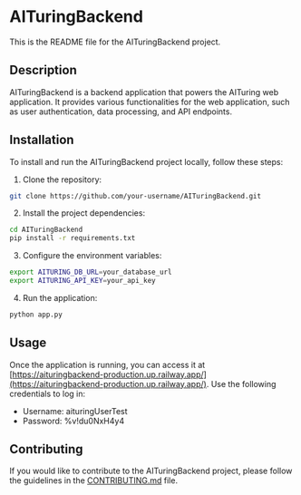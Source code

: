 # AITuringBackend

This is the README file for the AITuringBackend project.


## Description

AITuringBackend is a backend application that powers the AITuring web application. It provides various functionalities for the web application, such as user authentication, data processing, and API endpoints.


## Installation

To install and run the AITuringBackend project locally, follow these steps:

1. Clone the repository:

  ```bash
  git clone https://github.com/your-username/AITuringBackend.git
  ```

2. Install the project dependencies:

  ```bash
  cd AITuringBackend
  pip install -r requirements.txt
  ```

3. Configure the environment variables:

  ```bash
  export AITURING_DB_URL=your_database_url
  export AITURING_API_KEY=your_api_key
  ```

4. Run the application:

  ```bash
  python app.py
  ```

## Usage

Once the application is running, you can access it at [https://aituringbackend-production.up.railway.app/](https://aituringbackend-production.up.railway.app/). Use the following credentials to log in:

- Username: aituringUserTest
- Password: %v!du0NxH4y4

## Contributing

If you would like to contribute to the AITuringBackend project, please follow the guidelines in the [CONTRIBUTING.md](CONTRIBUTING.md) file.

<!-- TODO: Verifer of stage of CMD's -->


